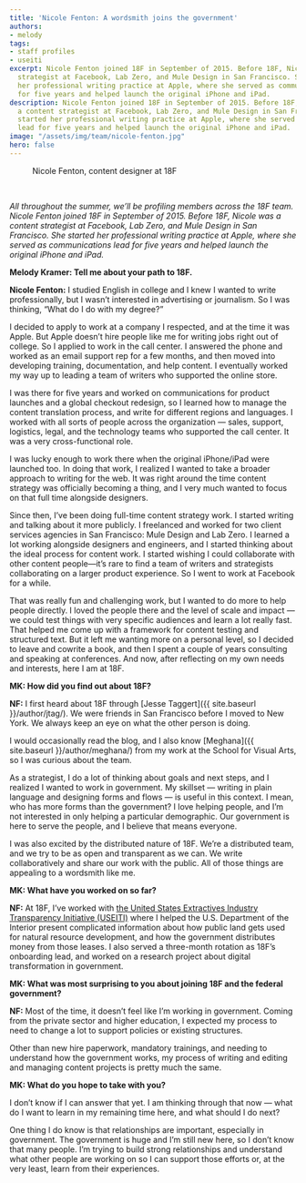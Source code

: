 ```yaml
---
title: 'Nicole Fenton: A wordsmith joins the government'
authors:
- melody
tags:
- staff profiles
- useiti
excerpt: Nicole Fenton joined 18F in September of 2015. Before 18F, Nicole was a content
  strategist at Facebook, Lab Zero, and Mule Design in San Francisco. She started
  her professional writing practice at Apple, where she served as communications lead
  for five years and helped launch the original iPhone and iPad.
description: Nicole Fenton joined 18F in September of 2015. Before 18F, Nicole was
  a content strategist at Facebook, Lab Zero, and Mule Design in San Francisco. She
  started her professional writing practice at Apple, where she served as communications
  lead for five years and helped launch the original iPhone and iPad.
image: "/assets/img/team/nicole-fenton.jpg"
hero: false
---
```

<figure class="align-right">
	<img src="{{site.baseurl}}{{page.image}}" alt="">
	<figcaption>Nicole Fenton, content designer at 18F</figcaption>
</figure><br>

*All throughout the summer, we’ll be profiling members across the 18F
team. Nicole Fenton joined 18F in September of 2015. Before 18F, Nicole
was a content strategist at Facebook, Lab Zero, and Mule Design in San
Francisco. She started her professional writing practice at Apple, where
she served as communications lead for five years and helped launch the
original iPhone and iPad.*

**Melody Kramer: Tell me about your path to 18F.**

**Nicole Fenton:** I studied English in college and I knew I wanted to
write professionally, but I wasn’t interested in advertising or
journalism. So I was thinking, “What do I do with my degree?”

I decided to apply to work at a company I respected, and at the time it
was Apple. But Apple doesn’t hire people like me for writing jobs right
out of college. So I applied to work in the call center. I answered the
phone and worked as an email support rep for a few months, and then
moved into developing training, documentation, and help content. I
eventually worked my way up to leading a team of writers who supported
the online store.

I was there for five years and worked on communications for product
launches and a global checkout redesign, so I learned how to manage the
content translation process, and write for different regions and
languages. I worked with all sorts of people across the organization —
sales, support, logistics, legal, and the technology teams who supported
the call center. It was a very cross-functional role.

I was lucky enough to work there when the original iPhone/iPad were
launched too. In doing that work, I realized I wanted to take a broader
approach to writing for the web. It was right around the time content
strategy was officially becoming a thing, and I very much wanted to
focus on that full time alongside designers.

Since then, I’ve been doing full-time content strategy work. I started
writing and talking about it more publicly. I freelanced and worked for
two client services agencies in San Francisco: Mule Design and Lab Zero.
I learned a lot working alongside designers and engineers, and I started
thinking about the ideal process for content work. I started wishing I
could collaborate with other content people—it’s rare to find a team of
writers and strategists collaborating on a larger product experience. So
I went to work at Facebook for a while.

That was really fun and challenging work, but I wanted to do more to
help people directly. I loved the people there and the level of scale
and impact — we could test things with very specific audiences and learn
a lot really fast. That helped me come up with a framework for content
testing and structured text. But it left me wanting more on a personal
level, so I decided to leave and cowrite a book, and then I spent a
couple of years consulting and speaking at conferences. And now, after
reflecting on my own needs and interests, here I am at 18F.

**MK: How did you find out about 18F?**

**NF:** I first heard about 18F through [Jesse Taggert]({{ site.baseurl }}/author/jtag/). We were friends
in San Francisco before I moved to New York. We always keep an eye on
what the other person is doing.

I would occasionally read the blog, and I also know [Meghana]({{ site.baseurl }}/author/meghana/) from my work
at the School for Visual Arts, so I was curious about the team.

As a strategist, I do a lot of thinking about goals and next steps, and
I realized I wanted to work in government. My skillset — writing in
plain language and designing forms and flows — is useful in this
context. I mean, who has more forms than the government? I love helping
people, and I’m not interested in only helping a particular demographic.
Our government is here to serve the people, and I believe that means
everyone.

I was also excited by the distributed nature of 18F. We’re a distributed
team, and we try to be as open and transparent as we can. We write
collaboratively and share our work with the public. All of those things
are appealing to a wordsmith like me.

**MK: What have you worked on so far?**

**NF:** At 18F, I’ve worked with [the United States Extractives
Industry Transparency Initiative (USEITI)](https://useiti.doi.gov/)
where I helped the U.S. Department of the Interior present complicated
information about how public land gets used for natural resource
development, and how the government distributes money from those leases.
I also served a three-month rotation as 18F’s onboarding lead, and
worked on a research project about digital transformation in government.

**MK: What was most surprising to you about joining 18F and the federal
government?**

**NF:** Most of the time, it doesn’t feel like I’m working in
government. Coming from the private sector and higher education, I
expected my process to need to change a lot to support policies or
existing structures.

Other than new hire paperwork, mandatory trainings, and needing to
understand how the government works, my process of writing and editing
and managing content projects is pretty much the same.

**MK: What do you hope to take with you?**

I don’t know if I can answer that yet. I am thinking through that now —
what do I want to learn in my remaining time here, and what should I do
next?

One thing I do know is that relationships are important, especially in
government. The government is huge and I’m still new here, so I don’t
know that many people. I’m trying to build strong relationships and
understand what other people are working on so I can support those
efforts or, at the very least, learn from their experiences.
